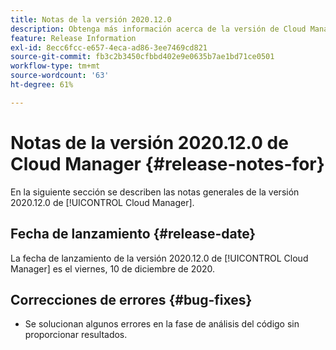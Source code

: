 ```yaml
---
title: Notas de la versión 2020.12.0
description: Obtenga más información acerca de la versión de Cloud Manager 2020.12.0.
feature: Release Information
exl-id: 8ecc6fcc-e657-4eca-ad86-3ee7469cd821
source-git-commit: fb3c2b3450cfbbd402e9e0635b7ae1bd71ce0501
workflow-type: tm+mt
source-wordcount: '63'
ht-degree: 61%

---
```


# Notas de la versión 2020.12.0 de Cloud Manager {#release-notes-for}

En la siguiente sección se describen las notas generales de la versión 2020.12.0 de [!UICONTROL Cloud Manager].

## Fecha de lanzamiento {#release-date}

La fecha de lanzamiento de la versión 2020.12.0 de [!UICONTROL Cloud Manager] es el viernes, 10 de diciembre de 2020.

## Correcciones de errores {#bug-fixes}

* Se solucionan algunos errores en la fase de análisis del código sin proporcionar resultados.
